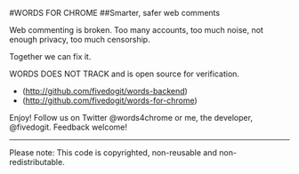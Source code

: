 #WORDS FOR CHROME
##Smarter, safer web comments

Web commenting is broken. Too many accounts, too much noise, not enough privacy, too much censorship. 

Together we can fix it. 

WORDS DOES NOT TRACK and is open source for verification. 

- (http://github.com/fivedogit/words-backend)
- (http://github.com/fivedogit/words-for-chrome)

Enjoy! Follow us on Twitter @words4chrome or me, the developer, @fivedogit. Feedback welcome!

---------------

Please note: This code is copyrighted, non-reusable and non-redistributable.